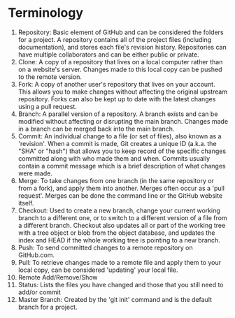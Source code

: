 # Terminology  
1. Repository: Basic element of GitHub and can be considered the folders for a project. 
A repository contains all of the project files (including documentation), and stores each file's revision history. 
Repositories can have multiple collaborators and can be either public or private.  
2. Clone: A copy of a repository that lives on a local computer rather than on a website's server.
Changes made to this local copy can be pushed to the remote version.  
3. Fork: A copy of another user's repository that lives on your account. This allows you to make changes
without affecting the original upstream repository. Forks can also be kept up to date with the
latest changes using a pull request.  
4. Branch: A parallel version of a repository. A branch exists and can be modified without
affecting or disrupting the main branch. Changes made in a branch can be merged back into
the main branch.  
5. Commit: An individual change to a file (or set of files), also known as a 'revision'. When a commit is made, 
Git creates a unique ID (a.k.a. the "SHA" or "hash") that allows you to keep record of the 
specific changes committed along with who made them and when. Commits usually contain a commit message 
which is a brief description of what changes were made.  
6. Merge: To take changes from one branch (in the same repository or from a fork), and apply them into another.
Merges often occur as a 'pull request'. Merges can be done the command line or the GitHub website itself.  
7. Checkout: Used to create a new branch, change your current working branch to a different
one, or to switch to a different version of a file from a different branch. Checkout also
updates all or part of the working tree with a tree object or blob from the object database,
and updates the index and HEAD if the whole working tree is pointing to a new branch.  
8. Push: To send committed changes to a remote repository on GitHub.com.  
9. Pull: To retrieve changes made to a remote file and apply them to your local copy,
can be considered 'updating' your local file.  
10. Remote Add/Remove/Show  
11. Status: Lists the files you have changed and those that you still need to add/or commit
12. Master Branch: Created by the 'git init' command and is the default branch for a project.